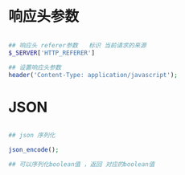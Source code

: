 # 响应头参数

```php

## 响应头 referer参数   标识 当前请求的来源
$_SERVER['HTTP_REFERER']

## 设置响应头参数
header('Content-Type: application/javascript');

```

# JSON

```php

## json 序列化

json_encode();

## 可以序列化boolean值 ，返回 对应的boolean值

```
